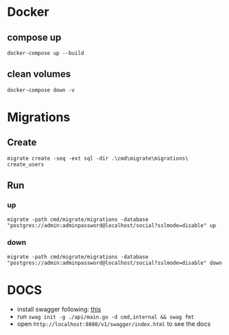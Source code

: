 # Docker 
## compose up
`docker-compose up --build`

## clean volumes
`docker-compose down -v`

# Migrations
## Create
`migrate create -seq -ext sql -dir .\cmd\migrate\migrations\ create_users` 

## Run
### up
`migrate -path cmd/migrate/migrations -database "postgres://admin:adminpassword@localhost/social?sslmode=disable" up`
### down
`migrate -path cmd/migrate/migrations -database "postgres://admin:adminpassword@localhost/social?sslmode=disable" down`

# DOCS
* install swagger following: [this](https://github.com/swaggo/swag)
* run `swag init -g ./api/main.go -d cmd,internal && swag fmt`
* open `http://localhost:8080/v1/swagger/index.html` to see the docs